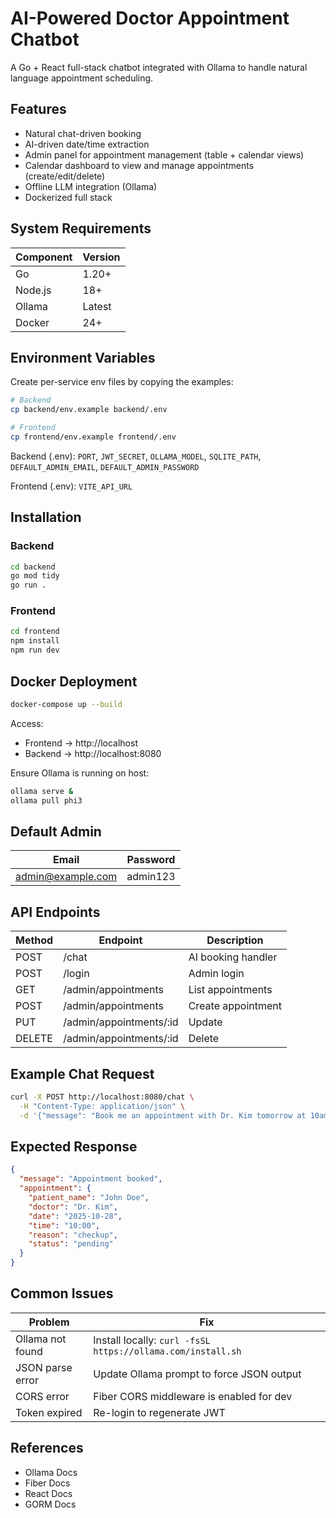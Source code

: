 # AI-Powered Doctor Appointment Chatbot

A Go + React full-stack chatbot integrated with Ollama to handle natural language appointment scheduling.

## Features
- Natural chat-driven booking
- AI-driven date/time extraction
- Admin panel for appointment management (table + calendar views)
- Calendar dashboard to view and manage appointments (create/edit/delete)
- Offline LLM integration (Ollama)
- Dockerized full stack

## System Requirements

| Component | Version |
|---|---|
| Go | 1.20+ |
| Node.js | 18+ |
| Ollama | Latest |
| Docker | 24+ |

## Environment Variables

Create per-service env files by copying the examples:

```bash
# Backend
cp backend/env.example backend/.env

# Frontend
cp frontend/env.example frontend/.env
```

Backend (.env): `PORT`, `JWT_SECRET`, `OLLAMA_MODEL`, `SQLITE_PATH`, `DEFAULT_ADMIN_EMAIL`, `DEFAULT_ADMIN_PASSWORD`

Frontend (.env): `VITE_API_URL`

## Installation

### Backend
```bash
cd backend
go mod tidy
go run .
```

### Frontend
```bash
cd frontend
npm install
npm run dev
```

## Docker Deployment
```bash
docker-compose up --build
```

Access:
- Frontend → http://localhost
- Backend → http://localhost:8080

Ensure Ollama is running on host:
```bash
ollama serve &
ollama pull phi3
```

## Default Admin

| Email | Password |
|---|---|
| admin@example.com | admin123 |

## API Endpoints

| Method | Endpoint | Description |
|---|---|---|
| POST | /chat | AI booking handler |
| POST | /login | Admin login |
| GET | /admin/appointments | List appointments |
| POST | /admin/appointments | Create appointment |
| PUT | /admin/appointments/:id | Update |
| DELETE | /admin/appointments/:id | Delete |

## Example Chat Request
```bash
curl -X POST http://localhost:8080/chat \
  -H "Content-Type: application/json" \
  -d '{"message": "Book me an appointment with Dr. Kim tomorrow at 10am"}'
```

## Expected Response
```json
{
  "message": "Appointment booked",
  "appointment": {
    "patient_name": "John Doe",
    "doctor": "Dr. Kim",
    "date": "2025-10-28",
    "time": "10:00",
    "reason": "checkup",
    "status": "pending"
  }
}
```

## Common Issues

| Problem | Fix |
|---|---|
| Ollama not found | Install locally: `curl -fsSL https://ollama.com/install.sh` |
| JSON parse error | Update Ollama prompt to force JSON output |
| CORS error | Fiber CORS middleware is enabled for dev |
| Token expired | Re-login to regenerate JWT |

## References
- Ollama Docs
- Fiber Docs
- React Docs
- GORM Docs

